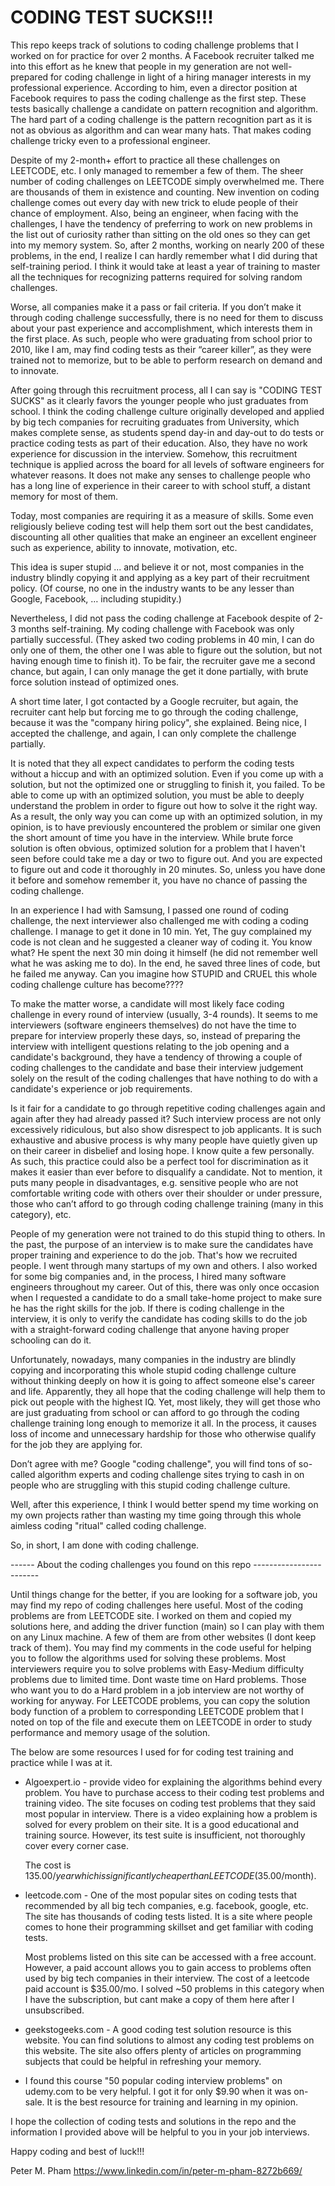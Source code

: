 # CODING TEST SUCKS!!!

This repo keeps track of solutions to coding challenge problems that I worked on for practice for over 2 months. A Facebook recruiter talked me into this effort as he knew that people in my generation are not well-prepared for coding challenge in light of a hiring manager interests in my professional experience. According to him, even a director position at Facebook requires to pass the coding challenge as the first step. These tests basically challenge a candidate on pattern recognition and algorithm. The hard part of a coding challenge is the pattern recognition part as it is not as obvious as algorithm and can wear many hats. That makes coding challenge tricky even to a professional engineer.

Despite of my 2-month+ effort to practice all these challenges on LEETCODE, etc. I only managed to remember a few of them.  The sheer number of coding challenges on LEETCODE simply overwhelmed me. There are thousands of them in existence and counting. New invention on coding challenge comes out every day with new trick to elude people of their chance of employment. Also, being an engineer, when facing with the challenges, I have the tendency of preferring to work on new problems in the list out of curiosity rather than sitting on the old ones so they can get into my memory system. So, after 2 months, working on nearly 200 of these problems, in the end, I realize I can hardly remember what I did during that self-training period. I think it would take at least a year of training to master all the techniques for recognizing patterns required for solving random challenges.

Worse, all companies make it a pass or fail criteria.  If you don’t make it through coding challenge successfully, there is no need for them to discuss about your past experience and accomplishment, which interests them in the first place.  As such, people who were graduating from school prior to 2010, like I am, may find coding tests as their “career killer”, as they were trained not to memorize, but to be able to perform research on demand and to innovate.

After going through this recruitment process, all I can say is "CODING TEST SUCKS" as it clearly favors the younger people who just graduates from school.  I think the coding challenge culture originally developed and applied by big tech companies for recruiting graduates from University, which makes complete sense, as students spend day-in and day-out to do tests or practice coding tests as part of their education. Also, they have no work experience for discussion in the interview.  Somehow, this recruitment technique is applied across the board for all levels of software engineers for whatever reasons.  It does not make any senses to challenge people who has a long line of experience in their career to with school stuff, a distant memory for most of them.

Today, most companies are requiring it as a measure of skills. Some even religiously believe coding test will help them sort out the best candidates, discounting all other qualities that make an engineer an excellent engineer such as experience, ability to innovate, motivation, etc. 

This idea is super stupid ... and believe it or not, most companies in the industry blindly copying it and applying as a key part of their recruitment policy. (Of course, no one in the industry wants to be any lesser than Google, Facebook, … including stupidity.)

Nevertheless, I did not pass the coding challenge at Facebook despite of 2-3 months self-training. My coding challenge with Facebook was only partially successful. (They asked two coding problems in 40 min, I can do only one of them, the other one I was able to figure out the solution, but not having enough time to finish it). To be fair, the recruiter gave me a second chance, but again, I can only manage the get it done partially, with brute force solution instead of optimized ones. 

A short time later, I got contacted by a Google recruiter, but again, the recruiter cant help but forcing me to go through the coding challenge, because it was the "company hiring policy", she explained. Being nice, I accepted the challenge, and again, I can only complete the challenge partially.

It is noted that they all expect candidates to perform the coding tests without a hiccup and with an optimized solution. Even if you come up with a solution, but not the optimized one or struggling to finish it, you failed. To be able to come up with an optimized solution, you must be able to deeply understand the problem in order to figure out how to solve it the right way. As a result, the only way you can come up with an optimized solution, in my opinion, is to have previously encountered the problem or similar one given the short amount of time you have in the interview. While brute force solution is often obvious, optimized solution for a problem that I haven't seen before could take me a day or two to figure out. And you are expected to figure out and code it thoroughly in 20 minutes. So, unless you have done it before and somehow remember it, you have no chance of passing the coding challenge.

In an experience I had with Samsung, I passed one round of coding challenge, the next interviewer also challenged me with coding a coding challenge. I manage to get it done in 10 min. Yet, The guy complained my code is not clean and he suggested a cleaner way of coding it. You know what? He spent the next 30 min doing it himself (he did not remember well what he was asking me to do). In the end, he saved three lines of code, but he failed me anyway. Can you imagine how STUPID and CRUEL this whole coding challenge culture has become????

To make the matter worse, a candidate will most likely face coding challenge in every round of interview (usually, 3-4 rounds). It seems to me interviewers (software engineers themselves) do not have the time to prepare for interview properly these days, so, instead of preparing the interview with intelligent questions relating to the job opening and a candidate's background, they have a tendency of throwing a couple of coding challenges to the candidate and base their interview judgement solely on the result of the coding challenges that have nothing to do with a candidate's experience or job requirements. 

Is it fair for a candidate to go through repetitive coding challenges again and again after they had already passed it? Such interview process are not only excessively ridiculous, but also show disrespect to job applicants. It is such exhaustive and abusive process is why many people have quietly given up on their career in disbelief and losing hope.  I know quite a few personally. As such, this practice could also be a perfect tool for discrimination as it makes it easier than ever before to disqualify a candidate. Not to mention, it puts many people in disadvantages, e.g. sensitive people who are not comfortable writing code with others over their shoulder or under pressure, those who can’t afford to go through coding challenge training (many in this category), etc.

People of my generation were not trained to do this stupid thing to others. In the past, the purpose of an interview is to make sure the candidates have proper training and experience to do the job.  That's how we recruited people. I went through many startups of my own and others. I also worked for some big companies and, in the process, I hired many software engineers throughout my career. Out of this, there was only once occasion when I requested a candidate to do a small take-home project to make sure he has the right skills for the job. If there is coding challenge in the interview, it is only to verify the candidate has coding skills to do the job with a straight-forward coding challenge that anyone having proper schooling can do it.

Unfortunately, nowadays, many companies in the industry are blindly copying and incorporating this whole stupid coding challenge culture without thinking deeply on how it is going to affect someone else's career and life. Apparently, they all hope that the coding challenge will help them to pick out people with the highest IQ. Yet, most likely, they will get those who are just graduating from school or can afford to go through the coding challenge training long enough to memorize it all. In the process, it causes loss of income and unnecessary hardship for those who otherwise qualify for the job they are applying for.

Don’t agree with me? Google "coding challenge", you will find tons of so-called algorithm experts and coding challenge sites trying to cash in on people who are struggling with this stupid coding challenge culture.

Well, after this experience, I think I would better spend my time working on my own projects rather than wasting my time going through this whole aimless coding "ritual" called coding challenge.

So, in short, I am done with coding challenge.


------  About the coding challenges you found on this repo ------------------------

Until things change for the better, if you are looking for a software job, you may find my repo of coding challenges here useful. Most of the coding problems are from LEETCODE site. I worked on them and copied my solutions here, and adding the driver function (main) so I can play with them on any Linux machine. A few of them are from other websites (I dont keep track of them). You may find my comments in the code useful for helping you to follow the algorithms used for solving these problems. Most interviewers require you to solve problems with Easy-Medium difficulty problems due to limited time. Dont waste time on Hard problems. Those who want you to do a Hard problem in a job interview are not worthy of working for anyway. For LEETCODE problems, you can copy the solution body function of a problem to corresponding LEETCODE problem that I noted on top of the file and execute them on LEETCODE in order to study performance and memory usage of the solution.

The below are some resources I used for for coding test training and practice while I was at it.

- Algoexpert.io - provide video for explaining the algorithms behind every problem.
    You have to purchase access to their coding test problems and training video.
    The site focuses on coding test problems that they said most popular in interview.
    There is a video explaining how a problem is solved for every problem on their site.
    It is a good educational and training source. However, its test suite is insufficient,
    not thoroughly cover every corner case.

    The cost is $135.00/year which is significantly cheaper than LEETCODE ($35.00/month).

- leetcode.com - One of the most popular sites on coding tests that recommended by all big
    tech companies, e.g. facebook, google, etc.  The site has thousands of coding tests listed.
    It is  a site where people comes to hone their programming skillset and get familiar with 
    coding tests.

    Most problems listed on this site can be accessed with a free account. However, a paid account 
    allows you to gain access to problems often used by big tech companies in their interview.
    The cost of a leetcode paid account is $35.00/mo. I solved ~50 problems in this category when 
    I have the subscription, but cant make a copy of them here after I unsubscribed.

- geekstogeeks.com - A good coding test solution resource is this website. You can find 
    solutions to almost any coding test problems on this website. The site also offers plenty 
    of articles on programming subjects that could be helpful in refreshing your memory.

- I found this course "50 popular coding interview problems" on udemy.com to be very helpful. 
  I got it for only $9.90 when it was on-sale. It is the best resource for training and learning in
  my opinion.  
  
I hope the collection of coding tests and solutions in the repo and the information I provided above will be helpful to you in your job interviews.

Happy coding and best of luck!!!

Peter M. Pham
https://www.linkedin.com/in/peter-m-pham-8272b669/




  

 




 



  






 




